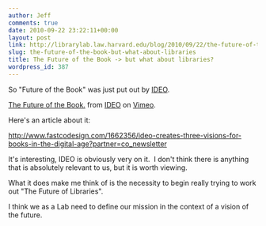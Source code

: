 ```yaml
---
author: Jeff
comments: true
date: 2010-09-22 23:22:11+00:00
layout: post
link: http://librarylab.law.harvard.edu/blog/2010/09/22/the-future-of-the-book-but-what-about-libraries/
slug: the-future-of-the-book-but-what-about-libraries
title: The Future of the Book -> but what about libraries?
wordpress_id: 387
---
```


So "Future of the Book" was just put out by [IDEO](http://www.ideo.com).



[The Future of the Book.](http://vimeo.com/15142335) from [IDEO](http://vimeo.com/ideo) on [Vimeo](http://vimeo.com).

Here's an article about it:

http://www.fastcodesign.com/1662356/ideo-creates-three-visions-for-books-in-the-digital-age?partner=co_newsletter

It's interesting, IDEO is obviously very on it.  I don't think there is anything that is absolutely relevant to us, but it is worth viewing.

What it does make me think of is the necessity to begin really trying to work out "The Future of Libraries".

I think we as a Lab need to define our mission in the context of a vision of the future.
